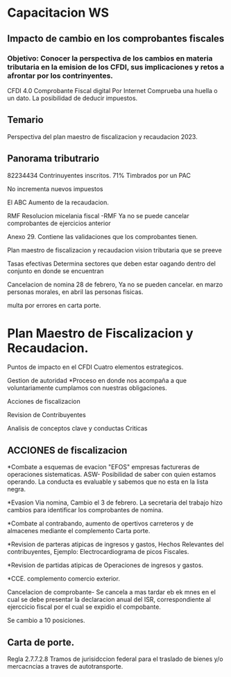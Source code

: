 # Capacitacion WS
## Impacto de cambio en los comprobantes fiscales 
### Objetivo: Conocer la perspectiva de los cambios en materia tributaria en la emision de los CFDI, sus implicaciones y retos a afrontar por los contrinyentes.

CFDI 4.0
Comprobante Fiscal digital Por Internet
Comprueba una huella o un dato. La posibilidad de deducir impuestos.
## Temario
Perspectiva del plan maestro de fiscalizacion y recaudacion 2023.


## Panorama tributrario 
82234434 Contrinuyentes inscritos.
71% Timbrados por un PAC 

No incrementa nuevos impuestos

El ABC
Aumento de la recaudacion.

RMF Resolucion micelania fiscal -RMF 
Ya no se puede cancelar comprobantes de ejercicios anterior

Anexo 29.
Contiene las validaciones que los comprobantes tienen.

Plan maestro de fiscalizacion y recaudacion
vision tributaria que se preeve 

Tasas efectivas
Determina sectores que deben estar oagando dentro del conjunto en donde se encuentran

Cancelacion de nomina 
28 de febrero, Ya no se pueden cancelar. en marzo personas morales, en abril las personas fisicas.

multa por errores en carta porte.

# Plan Maestro de Fiscalizacion y Recaudacion.
Puntos de impacto en el CFDI 
Cuatro elementos estrategicos.

Gestion de autoridad
*Proceso en donde nos acompaña a que voluntariamente cumplamos con nuestras obligaciones.

Acciones de fiscalizacion

Revision de Contribuyentes 

Analisis de conceptos clave y conductas Criticas

## ACCIONES de fiscalizacion
*Combate a esquemas de evacion "EFOS" empresas factureras de operaciones sistematicas.
ASW- Posibilidad de saber con quien estamos operando. La conducta es evaluable y sabemos que no esta en la lista negra.

*Evasion Via nomina, Cambio el 3 de febrero. La secretaria del trabajo hizo cambios para identificar los comprobantes de nomina. 

*Combate al contrabando, aumento de opertivos carreteros y de almacenes mediante el complemento Carta porte.

*Revision de parteras atipicas de ingresos y gastos, Hechos Relevantes del contribuyentes, Ejemplo: Electrocardiograma de picos Fiscales.

*Revision de partidas atipicas de Operaciones de ingresos y gastos. 

*CCE. complemento comercio exterior.

Cancelacion de comprobante- Se cancela a mas tardar eb ek mnes en el cual se debe presentar la declaracion anual del ISR, correspondiente al ejerccicio fiscal por el cual se expidio el compobante.

Se cambio a 10 posiciones.


## Carta de porte.
Regla 2.7.7.2.8 Tramos de jurisidccion federal para el traslado de bienes y/o mercacncias a traves de autotransporte.




